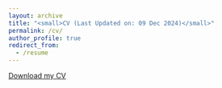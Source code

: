 ```yaml
---
layout: archive
title: "<small>CV (Last Updated on: 09 Dec 2024)</small>"
permalink: /cv/
author_profile: true
redirect_from:
  - /resume
---
```



<a href="http://aatifnisar01.github.io/files/Resume_Aatif.pdf" download>Download my CV</a>



  

